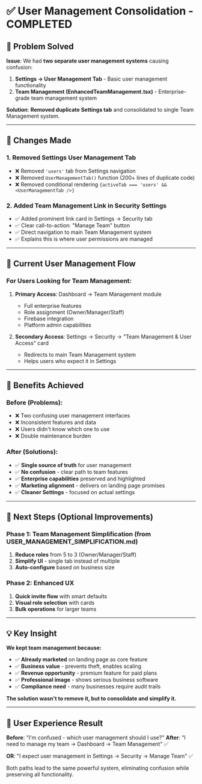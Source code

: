 # ✅ User Management Consolidation - COMPLETED

## 🎯 Problem Solved

**Issue**: We had **two separate user management systems** causing confusion:
1. **Settings → User Management Tab** - Basic user management functionality 
2. **Team Management (EnhancedTeamManagement.tsx)** - Enterprise-grade team management system

**Solution**: **Removed duplicate Settings tab** and consolidated to single Team Management system.

---

## 🔧 Changes Made

### **1. Removed Settings User Management Tab**
- ❌ Removed `'users'` tab from Settings navigation
- ❌ Removed `UserManagementTab()` function (200+ lines of duplicate code)
- ❌ Removed conditional rendering `{activeTab === 'users' && <UserManagementTab />}`

### **2. Added Team Management Link in Security Settings**
- ✅ Added prominent link card in Settings → Security tab
- ✅ Clear call-to-action: "Manage Team" button
- ✅ Direct navigation to main Team Management system
- ✅ Explains this is where user permissions are managed

---

## 📍 Current User Management Flow

### **For Users Looking for Team Management:**

1. **Primary Access**: Dashboard → Team Management module
   - Full enterprise features
   - Role assignment (Owner/Manager/Staff)
   - Firebase integration
   - Platform admin capabilities

2. **Secondary Access**: Settings → Security → "Team Management & User Access" card
   - Redirects to main Team Management system
   - Helps users who expect it in Settings

---

## 🎉 Benefits Achieved

### **Before (Problems):**
- ❌ Two confusing user management interfaces
- ❌ Inconsistent features and data
- ❌ Users didn't know which one to use
- ❌ Double maintenance burden

### **After (Solutions):**
- ✅ **Single source of truth** for user management
- ✅ **No confusion** - clear path to team features
- ✅ **Enterprise capabilities** preserved and highlighted
- ✅ **Marketing alignment** - delivers on landing page promises
- ✅ **Cleaner Settings** - focused on actual settings

---

## 🚀 Next Steps (Optional Improvements)

### **Phase 1: Team Management Simplification (from USER_MANAGEMENT_SIMPLIFICATION.md)**
1. **Reduce roles** from 5 to 3 (Owner/Manager/Staff)
2. **Simplify UI** - single tab instead of multiple
3. **Auto-configure** based on business size

### **Phase 2: Enhanced UX**
1. **Quick invite flow** with smart defaults
2. **Visual role selection** with cards
3. **Bulk operations** for larger teams

---

## 💡 Key Insight

**We kept team management because:**
- ✅ **Already marketed** on landing page as core feature
- ✅ **Business value** - prevents theft, enables scaling
- ✅ **Revenue opportunity** - premium feature for paid plans
- ✅ **Professional image** - shows serious business software
- ✅ **Compliance need** - many businesses require audit trails

**The solution wasn't to remove it, but to consolidate and simplify it.**

---

## 🎯 User Experience Result

**Before**: "I'm confused - which user management should I use?"
**After**: "I need to manage my team → Dashboard → Team Management" ✅

**OR**: "I expect user management in Settings → Security → Manage Team" ✅

Both paths lead to the same powerful system, eliminating confusion while preserving all functionality.
